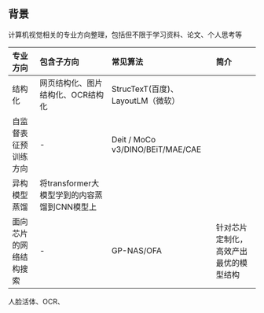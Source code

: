 ## 背景

计算机视觉相关的专业方向整理，包括但不限于学习资料、论文、个人思考等

| 专业方向 | 包含子方向 | 常见算法 | 简介 | 
| :------- | :-------- | :---------- | :---------- | 
| 结构化 | 网页结构化、图片结构化、OCR结构化 | StrucTexT(百度)、LayoutLM（微软）| 
| 自监督表征预训练方向 | - | Deit / MoCo v3/DINO/BEiT/MAE/CAE | 
| 异构模型蒸馏 | 将transformer大模型学到的内容蒸馏到CNN模型上 | 
| 面向芯片的网络结构搜索 | - | GP-NAS/OFA | 针对芯片定制化，高效产出最优的模型结构 


人脸活体、OCR、



